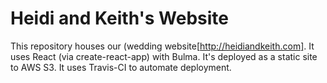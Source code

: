 # Heidi and Keith's Website

This repository houses our (wedding website[http://heidiandkeith.com]. It uses
React (via create-react-app) with Bulma. It's deployed as a static site to AWS S3.
It uses Travis-CI to automate deployment.